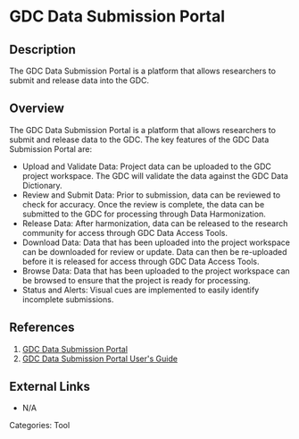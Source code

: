 # GDC Data Submission Portal #
## Description ##
The GDC Data Submission Portal is a platform that allows researchers to submit and release data into the GDC.
## Overview ##
The GDC Data Submission Portal is a platform that allows researchers to submit and release data to the GDC. The key features of the GDC Data Submission Portal are:

* Upload and Validate Data: Project data can be uploaded to the GDC project workspace. The GDC will validate the data against the   GDC Data Dictionary.
* Review and Submit Data: Prior to submission, data can be reviewed to check for accuracy. Once the review is complete, the data can be submitted to the GDC for processing through   Data Harmonization.
* Release Data: After harmonization, data can be released to the research community for access through   GDC Data Access Tools.
* Download Data: Data that has been uploaded into the project workspace can be downloaded for review or update. Data can then be re-uploaded before it is released for access through   GDC Data Access Tools.
* Browse Data: Data that has been uploaded to the project workspace can be browsed to ensure that the project is ready for processing.
* Status and Alerts: Visual cues are implemented to easily identify incomplete submissions.

## References ##
1. [GDC Data Submission Portal](https://gdc-portal.nci.nih.gov/submission/login?next=%2Fsubmission%2F)
2. [GDC Data Submission Portal User's Guide](https://docs.gdc.cancer.gov/Data_Submission_Portal/Users_Guide/Getting_Started/)

## External Links ##
* N/A

Categories: Tool
